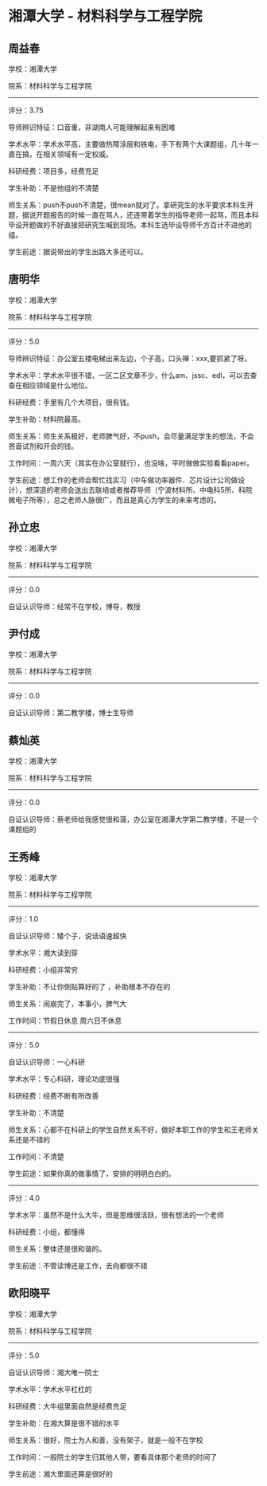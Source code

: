 # 湘潭大学 - 材料科学与工程学院

## 周益春

学校：湘潭大学

院系：材料科学与工程学院

* * *

评分：3.75

导师辨识特征：口音重，非湖南人可能理解起来有困难

学术水平：学术水平高，主要做热障涂层和铁电，手下有两个大课题组，几十年一直在搞，在相关领域有一定权威。

科研经费：项目多，经费充足

学生补助：不是他组的不清楚

师生关系：push不push不清楚，很mean就对了。拿研究生的水平要求本科生开题，据说开题报告的时候一直在骂人，还连带着学生的指导老师一起骂，而且本科毕设开题做的不好直接把研究生喊到现场。本科生选毕设导师千方百计不进他的组。

学生前途：据说带出的学生出路大多还可以。

## 唐明华

学校：湘潭大学

院系：材料科学与工程学院

* * *

评分：5.0

导师辨识特征：办公室五楼电梯出来左边，个子高，口头禅：xxx,要抓紧了呀。

学术水平：学术水平很不错，一区二区文章不少，什么am、jssc、edl，可以去查查在相应领域是什么地位。

科研经费：手里有几个大项目，很有钱。

学生补助：材料院最高。

师生关系：师生关系极好，老师脾气好，不push，会尽量满足学生的想法，不会吝啬试剂和开会的钱。

工作时间：一周六天（其实在办公室就行），也没啥，平时做做实验看看paper。

学生前途：想工作的老师会帮忙找实习（中车做功率器件、芯片设计公司做设计），想深造的老师会送出去联培或者推荐导师（宁波材料所、中电科5所、科院微电子所等），总之老师人脉很广，而且是真心为学生的未来考虑的。

## 孙立忠

学校：湘潭大学

院系：材料科学与工程学院

* * *

评分：0.0

自证认识导师：经常不在学校，博导，教授

## 尹付成

学校：湘潭大学

院系：材料科学与工程学院

* * *

评分：0.0

自证认识导师：第二教学楼，博士生导师

## 蔡灿英

学校：湘潭大学

院系：材料科学与工程学院

* * *

评分：0.0

自证认识导师：蔡老师给我感觉很和蔼，办公室在湘潭大学第二教学楼，不是一个课题组的

## 王秀峰

学校：湘潭大学

院系：材料科学与工程学院

* * *

评分：1.0

自证认识导师：矮个子，说话语速超快

学术水平：湘大读到穿

科研经费：小组非常穷

学生补助：不让你倒贴算好的了 ，补助根本不存在的

师生关系：闹崩完了，本事小，脾气大

工作时间：节假日休息 周六日不休息

* * *

评分：5.0

自证认识导师：一心科研

学术水平：专心科研，理论功底很强

科研经费：经费不断有所改善

学生补助：不清楚

师生关系：心都不在科研上的学生自然关系不好，做好本职工作的学生和王老师关系还是不错的

工作时间：不清楚

学生前途：如果你真的做事情了，安排的明明白白的。

* * *

评分：4.0

学术水平：虽然不是什么大牛，但是思维很活跃，很有想法的一个老师

科研经费：小组，都懂得

师生关系：整体还是很和谐的。

学生前途：不管读博还是工作，去向都很不错

## 欧阳晓平

学校：湘潭大学

院系：材料科学与工程学院

* * *

评分：5.0

自证认识导师：湘大唯一院士

学术水平：学术水平杠杠的

科研经费：大牛组里面自然是经费充足

学生补助：在湘大算是很不错的水平

师生关系：很好，院士为人和善，没有架子，就是一般不在学校

工作时间：一般院士的学生归其他人带，要看具体那个老师的时间了

学生前途：湘大里面还算是很好的